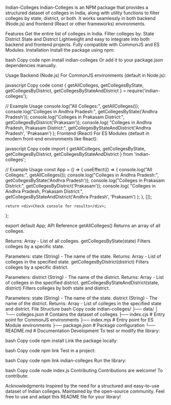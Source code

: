 Indian-Colleges
Indian-Colleges is an NPM package that provides a structured dataset of colleges in India, along with utility functions to filter colleges by state, district, or both. It works seamlessly in both backend (Node.js) and frontend (React or other frameworks) environments.

Features
Get the entire list of colleges in India.
Filter colleges by:
State
District
State and District
Lightweight and easy to integrate into both backend and frontend projects.
Fully compatible with CommonJS and ES Modules.
Installation
Install the package using npm:

bash
Copy code
npm install indian-colleges
Or add it to your package.json dependencies manually.

Usage
Backend (Node.js)
For CommonJS environments (default in Node.js):

javascript
Copy code
const {
    getAllColleges,
    getCollegesByState,
    getCollegesByDistrict,
    getCollegesByStateAndDistrict
} = require('indian-colleges');

// Example Usage
console.log("All Colleges:", getAllColleges());
console.log("Colleges in Andhra Pradesh:", getCollegesByState('Andhra Pradesh'));
console.log("Colleges in Prakasam District:", getCollegesByDistrict('Prakasam'));
console.log(
    "Colleges in Andhra Pradesh, Prakasam District:",
    getCollegesByStateAndDistrict('Andhra Pradesh', 'Prakasam')
);
Frontend (React)
For ES Modules (default in modern front-end environments like React):

javascript
Copy code
import {
    getAllColleges,
    getCollegesByState,
    getCollegesByDistrict,
    getCollegesByStateAndDistrict
} from 'indian-colleges';

// Example Usage
const App = () => {
    useEffect(() => {
        console.log("All Colleges:", getAllColleges());
        console.log("Colleges in Andhra Pradesh:", getCollegesByState('Andhra Pradesh'));
        console.log("Colleges in Prakasam District:", getCollegesByDistrict('Prakasam'));
        console.log(
            "Colleges in Andhra Pradesh, Prakasam District:",
            getCollegesByStateAndDistrict('Andhra Pradesh', 'Prakasam')
        );
    }, []);

    return <div>Check console for results</div>;
};

export default App;
API Reference
getAllColleges()
Returns an array of all colleges.

Returns: Array - List of all colleges.
getCollegesByState(state)
Filters colleges by a specific state.

Parameters:
state (String) - The name of the state.
Returns: Array - List of colleges in the specified state.
getCollegesByDistrict(district)
Filters colleges by a specific district.

Parameters:
district (String) - The name of the district.
Returns: Array - List of colleges in the specified district.
getCollegesByStateAndDistrict(state, district)
Filters colleges by both state and district.

Parameters:
state (String) - The name of the state.
district (String) - The name of the district.
Returns: Array - List of colleges in the specified state and district.
File Structure
bash
Copy code
indian-colleges/
├── data/
│   └── colleges.json         # Contains the dataset of colleges
├── index.cjs                 # Entry point for CommonJS environments
├── index.mjs                 # Entry point for ES Module environments
├── package.json              # Package configuration
└── README.md                 # Documentation
Development
To test or modify the library:



bash
Copy code
npm install
Link the package locally:

bash
Copy code
npm link
Test in a project:

bash
Copy code
npm link indian-colleges
Run the library:

bash
Copy code
node index.js
Contributing
Contributions are welcome! To contribute:


Acknowledgments
Inspired by the need for a structured and easy-to-use dataset of Indian colleges.
Maintained by the open-source community.
Feel free to use and adapt this README file for your library!
